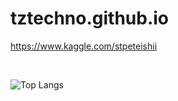 # tztechno.github.io

<a href="https://www.kaggle.com/stpeteishii">https://www.kaggle.com/stpeteishii</a>

<br/>

![Top Langs](https://github-readme-stats.vercel.app/api/top-langs/?username=tztechno&langs_count=20)


